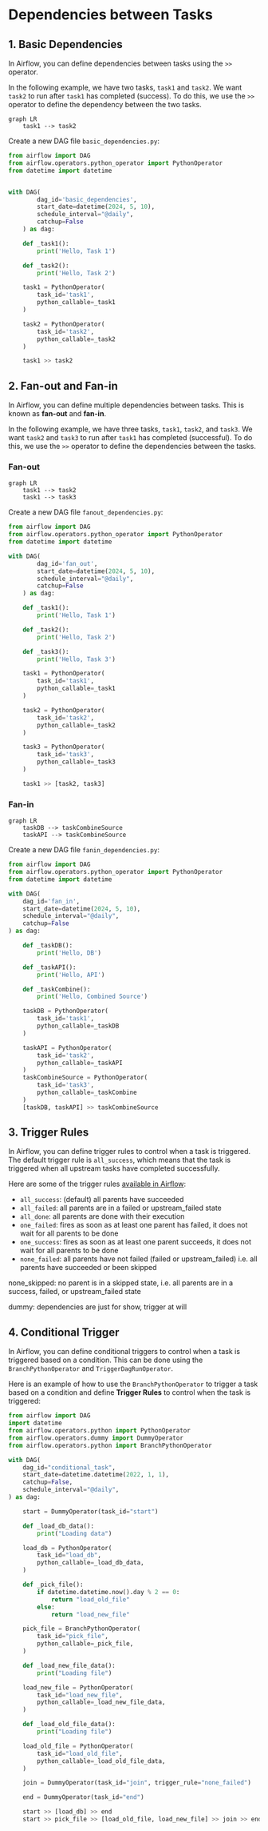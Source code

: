 # Dependencies between Tasks

## 1. Basic Dependencies

In Airflow, you can define dependencies between tasks using the `>>` operator.

In the following example, we have two tasks, `task1` and `task2`. We want `task2` to run after `task1` has completed (success). To do this, we use the `>>` operator to define the dependency between the two tasks.

```mermaid
graph LR
    task1 --> task2
```

Create a new DAG file `basic_dependencies.py`:

```python
from airflow import DAG
from airflow.operators.python_operator import PythonOperator
from datetime import datetime


with DAG(
        dag_id='basic_dependencies',
        start_date=datetime(2024, 5, 10),
        schedule_interval="@daily",
        catchup=False
    ) as dag:

    def _task1():
        print('Hello, Task 1')

    def _task2():
        print('Hello, Task 2')

    task1 = PythonOperator(
        task_id='task1',
        python_callable=_task1
    )

    task2 = PythonOperator(
        task_id='task2',
        python_callable=_task2
    )

    task1 >> task2
```

## 2. Fan-out and Fan-in

In Airflow, you can define multiple dependencies between tasks. This is known as **fan-out** and **fan-in**.

In the following example, we have three tasks, `task1`, `task2`, and `task3`. We want `task2` and `task3` to run after `task1` has completed (successful). To do this, we use the `>>` operator to define the dependencies between the tasks.

### Fan-out

```mermaid
graph LR
    task1 --> task2
    task1 --> task3
```

Create a new DAG file `fanout_dependencies.py`:

```python
from airflow import DAG
from airflow.operators.python_operator import PythonOperator
from datetime import datetime

with DAG(
        dag_id='fan_out',
        start_date=datetime(2024, 5, 10),
        schedule_interval="@daily",
        catchup=False
    ) as dag:

    def _task1():
        print('Hello, Task 1')

    def _task2():
        print('Hello, Task 2')

    def _task3():
        print('Hello, Task 3')

    task1 = PythonOperator(
        task_id='task1',
        python_callable=_task1
    )

    task2 = PythonOperator(
        task_id='task2',
        python_callable=_task2
    )

    task3 = PythonOperator(
        task_id='task3',
        python_callable=_task3
    )

    task1 >> [task2, task3]
```

### Fan-in

```mermaid
graph LR
    taskDB --> taskCombineSource
    taskAPI --> taskCombineSource
```

Create a new DAG file `fanin_dependencies.py`:

```python
from airflow import DAG
from airflow.operators.python_operator import PythonOperator
from datetime import datetime

with DAG(
    dag_id='fan_in',
    start_date=datetime(2024, 5, 10),
    schedule_interval="@daily",
    catchup=False
) as dag:

    def _taskDB():
        print('Hello, DB')

    def _taskAPI():
        print('Hello, API')

    def _taskCombine():
        print('Hello, Combined Source')

    taskDB = PythonOperator(
        task_id='task1',
        python_callable=_taskDB
    )

    taskAPI = PythonOperator(
        task_id='task2',
        python_callable=_taskAPI
    )
    taskCombineSource = PythonOperator(
        task_id='task3',
        python_callable=_taskCombine
    )
    [taskDB, taskAPI] >> taskCombineSource
```

## 3. Trigger Rules

In Airflow, you can define trigger rules to control when a task is triggered. The default trigger rule is `all_success`, which means that the task is triggered when all upstream tasks have completed successfully.

Here are some of the trigger rules [available in Airflow](https://airflow.apache.org/docs/apache-airflow/1.10.9/concepts.html#trigger-rules):

- `all_success`: (default) all parents have succeeded
- `all_failed`: all parents are in a failed or upstream_failed state
- `all_done`: all parents are done with their execution
- `one_failed`: fires as soon as at least one parent has failed, it does not wait for all parents to be done
- `one_success`: fires as soon as at least one parent succeeds, it does not wait for all parents to be done
- `none_failed`: all parents have not failed (failed or upstream_failed) i.e. all parents have succeeded or been skipped

none_skipped: no parent is in a skipped state, i.e. all parents are in a success, failed, or upstream_failed state

dummy: dependencies are just for show, trigger at will

## 4. Conditional Trigger

In Airflow, you can define conditional triggers to control when a task is triggered based on a condition. This can be done using the `BranchPythonOperator` and `TriggerDagRunOperator`.

Here is an example of how to use the `BranchPythonOperator` to trigger a task based on a condition and define **Trigger Rules** to control when the task is triggered:

```python
from airflow import DAG
import datetime
from airflow.operators.python import PythonOperator
from airflow.operators.dummy import DummyOperator
from airflow.operators.python import BranchPythonOperator

with DAG(
    dag_id="conditional_task",
    start_date=datetime.datetime(2022, 1, 1),
    catchup=False,
    schedule_interval="@daily",
) as dag:

    start = DummyOperator(task_id="start")

    def _load_db_data():
        print("Loading data")

    load_db = PythonOperator(
        task_id="load_db",
        python_callable=_load_db_data,
    )

    def _pick_file():
        if datetime.datetime.now().day % 2 == 0:
            return "load_old_file"
        else:
            return "load_new_file"

    pick_file = BranchPythonOperator(
        task_id="pick_file",
        python_callable=_pick_file,
    )

    def _load_new_file_data():
        print("Loading file")

    load_new_file = PythonOperator(
        task_id="load_new_file",
        python_callable=_load_new_file_data,
    )

    def _load_old_file_data():
        print("Loading file")

    load_old_file = PythonOperator(
        task_id="load_old_file",
        python_callable=_load_old_file_data,
    )

    join = DummyOperator(task_id="join", trigger_rule="none_failed")

    end = DummyOperator(task_id="end")

    start >> [load_db] >> end
    start >> pick_file >> [load_old_file, load_new_file] >> join >> end
```
